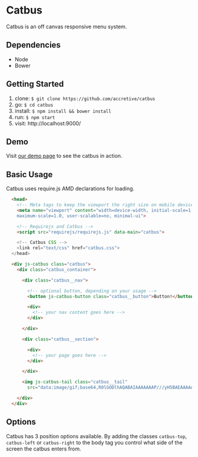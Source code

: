 # Catbus
Catbus is an off canvas responsive menu system.


## Dependencies
* Node
* Bower


## Getting Started
1. clone: `$ git clone https://github.com/accretive/catbus`
3. go: `$ cd catbus`
5. install: `$ npm install && bower install`
6. run: `$ npm start`
7. visit: http://localhost:9000/


## Demo
Visit [our demo page](http://accretive.github.io/catbus) to see the catbus in action.


## Basic Usage
Catbus uses require.js AMD declarations for loading.

```html
  <head>
    <!-- Meta tags to keep the viewport the right size on mobile devices -->
    <meta name="viewport" content="width=device-width, initial-scale=1.0, \
    maximum-scale=1.0, user-scalable=no, minimal-ui">

    <!-- Requirejs and Catbus -->
    <script src="requirejs/requirejs.js" data-main="catbus">

    <!-- Catbus CSS -->
    <link rel="text/css" href="catbus.css">
  </head>
```

```html
  <div js-catbus class="catbus">
    <div class="catbus_container">

      <div class="catbus__nav">

        <!-- optional button, depending on your usage -->
        <button js-catbus-button class="catbus__button">Button!</button>

        <div>
          <!-- your nav content goes here -->
        </div>

      </div>

      <div class="catbus__section">

        <div>
          <!-- your page goes here -->
        </div>

      </div>

      <img js-catbus-tail class="catbus__tail"
        src="data:image/gif;base64,R0lGODlhAQABAIAAAAAAAP///yH5BAEAAAAALAAAAAABAAEAAAIBRAA7">

    </div>
  </div>
```

## Options
Catbus has 3 position options available.  By adding the classes `catbus-top`,
`catbus-left` or `catbus-right` to the body tag you control what side of the
screen the catbus enters from.
